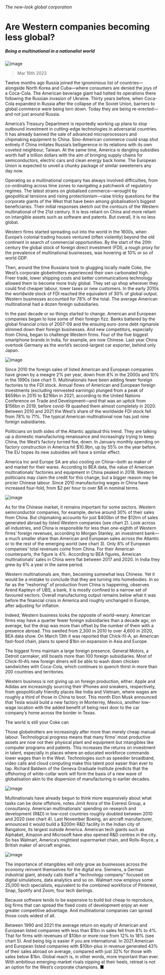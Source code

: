 ###### The new-look global corporation
# Are Western companies becoming less global? 
##### Being a multinational in a nationalist world 
![image](images/20230318_WBD001.jpg) 
> Mar 16th 2023 
Twelve months ago Russia joined the ignominious list of countries—alongside North Korea and Cuba—where consumers are denied the joys of a Coca-Cola. The American beverage giant had halted its operations there following the Russian invasion of Ukraine. Thirty years before, when Coca-Cola expanded in Russia after the collapse of the Soviet Union, barriers to global commerce were being torn down. Today they are being re-erected—and not just around Russia. 
America’s Treasury Department is reportedly working up plans to stop outbound investment in cutting-edge technologies in adversarial countries. It has already banned the sale of advanced microprocessors and chipmaking equipment to China. Sino-American commerce could snap shut entirely if China imitates Russia’s belligerence in its relations with its own coveted neighbour, Taiwan. At the same time, America is dangling subsidies worth half a trillion dollars with the aim of bringing supply chains for semiconductors, electric cars and clean energy back home. The European Union is expected to unveil a chunky package of similar sweeteners any day now.
Operating as a multinational company has always involved difficulties, from co-ordinating across time zones to navigating a patchwork of regulatory regimes. The latest strains on globalised commerce—wrought by geopolitical tensions and rising protectionism—raise tricky questions for the corporate giants of the West that have been among globalisation’s biggest beneficiaries. Their initial responses sketch out the contours of the Western multinational of the 21st century. It is less reliant on China and more reliant on intangible assets such as software and patents. But overall, it is no less global.
Western firms started spreading out into the world in the 1600s, when Europe’s colonial trading houses ventured (often violently) beyond the old continent in search of commercial opportunities. By the start of the 20th century the global stock of foreign direct investment (FDI), a rough proxy for the prevalence of multinational businesses, was hovering at 10% or so of world GDP. 
Then, around the time Russians took to glugging locally made Coke, the West’s corporate globetrotters experienced their own carbonated high. Freer trade, lower shipping costs and better communications technology allowed them to become more truly global. They set up shop wherever they could find cheaper labour, lower taxes or new customers. In the early 2010s the worldwide stock of FDI reached the equivalent of 30% of global output. Western businesses accounted for 78% of the total. The average American multinational had a dozen foreign subsidiaries.
In the past decade or so things started to change. American and European companies began to lose some of their foreign fizz. Banks battered by the global financial crisis of 2007-09 and the ensuing euro-zone debt rigmarole slimmed down their foreign businesses. And new competitors, especially from China, began to challenge Western firms. Four of the five biggest smartphone brands in India, for example, are now Chinese. Last year China overtook Germany as the world’s second-largest car exporter, behind only Japan. 
![image](images/20230318_WBC332.png) 

Since 2010 the foreign sales of listed American and European companies have grown by a meagre 2% per year, down from 8% in the 2000s and 10% in the 1990s (see chart 1). Multinationals have been adding fewer foreign factories to the FDI stock. Annual flows of American and European foreign investments (excluding reinvested earnings) plunged from a peak of $659bn in 2015 to $216bn in 2021, according to the United Nations Conference on Trade and Development—and that was an uptick from $156bn in 2019, before covid-19 quashed them almost completely in 2020. Between 2010 and 2021 the West’s share of the worldwide FDI stock fell from 78% to 71%. The typical American multinational now has just nine foreign subsidiaries.
Politicians on both sides of the Atlantic applaud this trend. They are talking up a domestic manufacturing renaissance and increasingly trying to keep China, the West’s factory turned foe, down. In January monthly spending on factory construction in America hit $10.9bn, up by 55% on the year before. The EU hopes its new subsidies will have a similar effect. 
America Inc and Europe SA are also cooling on China—both as maker of and market for their wares. According to BEA data, the value of American multinationals’ factories and equipment in China peaked in 2018. Western politicians may claim the credit for this change, but a bigger reason may be pricier Chinese labour. Since 2010 manufacturing wages in China have increased four-fold, from $2 per hour to over $8 in nominal terms. 
![image](images/20230318_WBC334.png) 

As for the Chinese market, it remains important for some sectors. Western semiconductor companies, for example, derive around 30% of their sales from China. But chipmaking accounts for just $400bn of the $12trn of sales generated abroad by listed Western companies (see chart 2). Look across all industries, and China is responsible for less than one-eighth of Western firms’ foreign revenues, according to Morgan Stanley, an investment bank—a much smaller share than American and European sales across the Atlantic or to the rest of the emerging world (see chart 3). Only 8% of European companies’ total revenues come from China. For their American counterparts, the figure is 4%. According to BEA figures, American multinationals’ sales in China were flat between 2017 and 2020. In India they grew by 6% a year in the same period. 
Western multinationals are, then, becoming somewhat less Chinese. Yet it would be a mistake to conclude that they are turning into homebodies. In so far as the “reshoring” of production from China is happening, observes Arend Kapteyn of UBS, a bank, it is mostly confined to a narrow set of favoured sectors. Overall manufacturing output remains below what it was before the financial crisis in America and roughly unchanged in Europe, after adjusting for inflation. 
Indeed, Western business looks the opposite of world-weary. American firms may have a quarter fewer foreign subsidiaries than a decade ago, on average, but the drop was more than offset by the number of them with a presence abroad. This swelled from 2,300 in 2010 to over 4,600 in 2020, BEA data show. On March 13th it was reported that Chick-fil-A, an American fast-food chain, plans to spend $1bn on expansion in Asia and Europe. 
The biggest firms maintain a large foreign presence. General Motors, a Detroit carmaker, still boasts more than 100 foreign subsidiaries. Most of Chick-fil-A’s new foreign diners will be able to wash down chicken sandwiches with Coca-Cola, which continues to quench thirst in more than 200 countries and territories. 
Western business is not giving up on foreign production, either. Apple and Adidas are increasingly sourcing their iPhones and sneakers, respectively, from geopolitically friendly places like India and Vietnam, where wages are roughly a third of those in China to boot. This month Elon Musk announced that Tesla would build a new factory in Monterrey, Mexico, another low-wage location with the added benefit of being next door to the car company’s home across the border in Texas. 
The world is still your Coke can
Those globetrotters are increasingly after more than merely cheap manual labour. Technological progress means that many firms’ most productive assets are now not their physical plant and equipment but intangibles like computer programs and patents. This increases the returns on investment in talent, especially in places where an educated workforce commands lower wages than in the West. Technologies such as speedier broadband, video calls and cloud computing make this talent pool easier than ever to tap. Richard Baldwin of the Geneva Graduate Institute predicts that the offshoring of white-collar work will form the basis of a new wave of globalisation akin to the dispersion of manufacturing in earlier decades.
![image](images/20230318_WBC336.png) 

Multinationals have already begun to think more expansively about what tasks can be done offshore, notes Jimit Arora of the Everest Group, a consultancy. American multinationals’ spending on research and development (R&amp;D) in low-cost countries roughly doubled between 2010 and 2020 (see chart 4). Last November Boeing, an aircraft manufacturer, announced it would build a $200m R&amp;D facility in the Indian city of Bangalore, its largest outside America. American tech giants such as Alphabet, Amazon and Microsoft have also opened R&amp;D centres in the city. So has Walmart, America’s mightiest supermarket chain, and Rolls-Royce, a British maker of aircraft engines. 
![image](images/20230318_WBC337.png) 

The importance of intangibles will only grow as businesses across the economy reinvent themselves for the digital era. Siemens, a German industrial giant, already calls itself a “technology company” focused on digital simulations, data analytics and so on. Walmart now employs some 25,000 tech specialists, equivalent to the combined workforce of Pinterest, Snap, Spotify and Zoom, four tech darlings. 
Because software tends to be expensive to build but cheap to reproduce, big firms that can spread the fixed costs of development enjoy an ever greater competitive advantage. And multinational companies can spread those costs widest of all.
Between 1990 and 2021 the average return on equity of American and European listed companies with less than $1bn in sales fell from 8% to 4%. That for firms with revenues of $10bn or more rose from 12% to 18% (see chart 5). And being big is easier if you are international. In 2021 American and European listed companies with $10bn-plus in revenue generated 43% of their sales abroad on average, compared with just 32% for those with sales below $1bn. Global reach is, in other words, more important than ever. With ambitious emerging-market rivals nipping at their heels, retreat is not an option for the West’s corporate champions. ■

